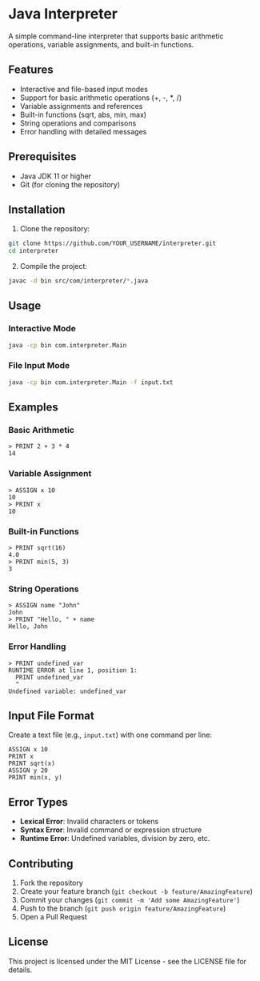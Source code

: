 # Java Interpreter

A simple command-line interpreter that supports basic arithmetic operations, variable assignments, and built-in functions.

## Features

- Interactive and file-based input modes
- Support for basic arithmetic operations (+, -, *, /)
- Variable assignments and references
- Built-in functions (sqrt, abs, min, max)
- String operations and comparisons
- Error handling with detailed messages

## Prerequisites

- Java JDK 11 or higher
- Git (for cloning the repository)

## Installation

1. Clone the repository:
```bash
git clone https://github.com/YOUR_USERNAME/interpreter.git
cd interpreter
```

2. Compile the project:
```bash
javac -d bin src/com/interpreter/*.java
```

## Usage

### Interactive Mode
```bash
java -cp bin com.interpreter.Main
```

### File Input Mode
```bash
java -cp bin com.interpreter.Main -f input.txt
```

## Examples

### Basic Arithmetic
```
> PRINT 2 + 3 * 4
14
```

### Variable Assignment
```
> ASSIGN x 10
10
> PRINT x
10
```

### Built-in Functions
```
> PRINT sqrt(16)
4.0
> PRINT min(5, 3)
3
```

### String Operations
```
> ASSIGN name "John"
John
> PRINT "Hello, " + name
Hello, John
```

### Error Handling
```
> PRINT undefined_var
RUNTIME ERROR at line 1, position 1:
  PRINT undefined_var
  ^
Undefined variable: undefined_var
```

## Input File Format

Create a text file (e.g., `input.txt`) with one command per line:
```
ASSIGN x 10
PRINT x
PRINT sqrt(x)
ASSIGN y 20
PRINT min(x, y)
```

## Error Types

- **Lexical Error**: Invalid characters or tokens
- **Syntax Error**: Invalid command or expression structure
- **Runtime Error**: Undefined variables, division by zero, etc.

## Contributing

1. Fork the repository
2. Create your feature branch (`git checkout -b feature/AmazingFeature`)
3. Commit your changes (`git commit -m 'Add some AmazingFeature'`)
4. Push to the branch (`git push origin feature/AmazingFeature`)
5. Open a Pull Request

## License

This project is licensed under the MIT License - see the LICENSE file for details. 